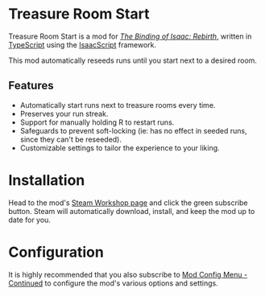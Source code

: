 # Treasure Room Start
Treasure Room Start is a mod for *[The Binding of Isaac: Rebirth](https://steamcommunity.com/sharedfiles/filedetails/?id=2560433301)*, written in [TypeScript](https://www.typescriptlang.org/) using the [IsaacScript](https://isaacscript.github.io/) framework.

This mod automatically reseeds runs until you start next to a desired room.
## Features
* Automatically start runs next to treasure rooms every time.
* Preserves your run streak.
* Support for manually holding R to restart runs.
* Safeguards to prevent soft-locking (ie: has no effect in seeded runs, since they can't be reseeded).
* Customizable settings to tailor the experience to your liking.

# Installation
Head to the mod's [Steam Workshop page](https://steamcommunity.com/sharedfiles/filedetails/?id=2560433301) and click the green subscribe button. Steam will automatically download, install, and keep the mod up to date for you.

# Configuration
It is highly recommended that you also subscribe to [Mod Config Menu - Continued](https://steamcommunity.com/sharedfiles/filedetails/?id=2487535818&searchtext=config+menu) to configure the mod's various options and settings.
